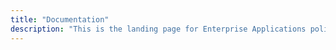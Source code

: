 ```yaml
---
title: "Documentation"
description: "This is the landing page for Enterprise Applications policis, procedures and documentation"
---
```


